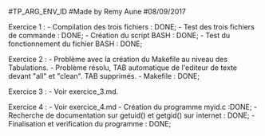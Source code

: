 #TP_ARG_ENV_ID
#Made by Remy Aune
#08/09/2017



Exercice 1 :
	- Compilation des trois fichiers : DONE;
	- Test des trois fichiers de commande : DONE;
	- Création du script BASH : DONE;
	- Test du fonctionnement du fichier BASH : DONE;

Exercice 2 :
	- Problème avec la création du Makefile au niveau des Tabulations.
	- Problème résolu, TAB automatique de l'editeur de texte devant "all" et "clean". TAB supprimés.
	- Makefile : DONE;

Exercice 3 :
	- Voir exercice_3.md.

Exercice 4 :
	- Voir exercice_4.md
	- Création du programme myid.c :DONE;
	- Recherche de documentation sur getuid() et getgid() sur internet : DONE;
	- Finalisation et verification du programme : DONE;
